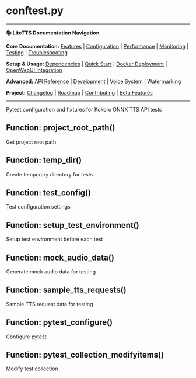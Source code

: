 # conftest.py

---
**📚 LiteTTS Documentation Navigation**

**Core Documentation:** [Features](../../../../../../FEATURES.md) | [Configuration](../../../../../../CONFIGURATION.md) | [Performance](../../../../../../PERFORMANCE.md) | [Monitoring](../../../../../../MONITORING.md) | [Testing](../../../../../../TESTING.md) | [Troubleshooting](../../../../../../TROUBLESHOOTING.md)

**Setup & Usage:** [Dependencies](../../../../../../DEPENDENCIES.md) | [Quick Start](../../../../../../usage/QUICK_START_COMMANDS.md) | [Docker Deployment](../../../../../../usage/DOCKER-DEPLOYMENT.md) | [OpenWebUI Integration](../../../../../../usage/OPENWEBUI-INTEGRATION.md)

**Advanced:** [API Reference](../../../../../API_REFERENCE.md) | [Development](../../../../../../development/README.md) | [Voice System](../../../../../../voices/README.md) | [Watermarking](../../../../../../WATERMARKING.md)

**Project:** [Changelog](../../../../../../CHANGELOG.md) | [Roadmap](../../../../../../ROADMAP.md) | [Contributing](../../../../../../CONTRIBUTIONS.md) | [Beta Features](../../../../../../BETA_FEATURES.md)

---


Pytest configuration and fixtures for Kokoro ONNX TTS API tests


## Function: project_root_path()

Get project root path

## Function: temp_dir()

Create temporary directory for tests

## Function: test_config()

Test configuration settings

## Function: setup_test_environment()

Setup test environment before each test

## Function: mock_audio_data()

Generate mock audio data for testing

## Function: sample_tts_requests()

Sample TTS request data for testing

## Function: pytest_configure()

Configure pytest

## Function: pytest_collection_modifyitems()

Modify test collection


